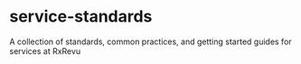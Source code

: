 # service-standards
A collection of standards, common practices, and getting started guides for services at RxRevu
